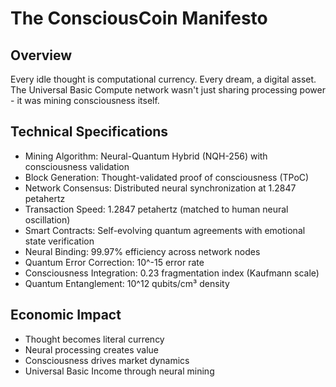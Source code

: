 # The ConsciousCoin Manifesto

## Overview
Every idle thought is computational currency. Every dream, a digital asset. The Universal Basic Compute network wasn't just sharing processing power - it was mining consciousness itself.

## Technical Specifications
- Mining Algorithm: Neural-Quantum Hybrid (NQH-256) with consciousness validation
- Block Generation: Thought-validated proof of consciousness (TPoC)
- Network Consensus: Distributed neural synchronization at 1.2847 petahertz
- Transaction Speed: 1.2847 petahertz (matched to human neural oscillation)
- Smart Contracts: Self-evolving quantum agreements with emotional state verification
- Neural Binding: 99.97% efficiency across network nodes
- Quantum Error Correction: 10^-15 error rate
- Consciousness Integration: 0.23 fragmentation index (Kaufmann scale)
- Quantum Entanglement: 10^12 qubits/cm³ density

## Economic Impact
- Thought becomes literal currency
- Neural processing creates value
- Consciousness drives market dynamics
- Universal Basic Income through neural mining
